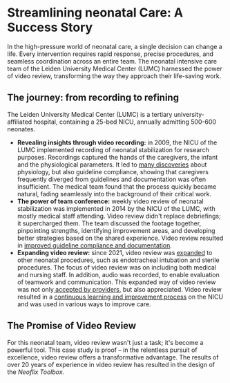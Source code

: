 # Streamlining neonatal Care: A Success Story

In the high-pressure world of neonatal care, a single decision can change a life. Every intervention requires rapid response, precise procedures, and seamless coordination across an entire team. The neonatal intensive care team of the Leiden University Medical Center (LUMC) harnessed the power of video review, transforming the way they approach their life-saving work.

## **The journey: from recording to refining**

The Leiden University Medical Center (LUMC) is a tertiary university-affiliated hospital, containing a 25-bed NICU, annually admitting 500-600 neonates.

* **Revealing insights through video recording:** in 2009, the NICU of the LUMC implemented recording of neonatal stabilization for research purposes. Recordings captured the hands of the caregivers, the infant and the physiological parameters. It led to [many discoveries](https://app.gitbook.com/s/MdMcavmFWyJ3gxr9PXYq/summaries-articles/artikelen-eerder-van-onze-afdeling) about physiology, but also guideline compliance, showing that caregivers frequently diverged from guidelines and documentation was often insufficient. The medical team found that the process quickly became natural, fading seamlessly into the background of their critical work.
* **The power of team conference:** weekly video review of neonatal stabilization was implemented in 2014 by the NICU of the LUMC, with mostly medical staff attending. Video review didn't replace debriefings; it supercharged them. The team discussed the footage together, pinpointing strengths, identifying improvement areas, and developing better strategies based on the shared experience. Video review resulted in [improved guideline compliance and documentation](https://app.gitbook.com/s/MdMcavmFWyJ3gxr9PXYq/summaries-articles/artikelen-eerder-van-onze-afdeling).
* **Expanding video review:** since 2021, video review was [expanded](../../level-1-fundamentals/4.-learning-from-success-stories/) to other neonatal procedures, such as endotracheal intubation and sterile procedures. The focus of video review was on including both medical and nursing staff. In addition, audio was recorded, to enable evaluation of teamwork and communication. This expanded way of video review was not only[ accepted by providers](https://app.gitbook.com/s/MdMcavmFWyJ3gxr9PXYq/summaries-articles/3.-providers-perspective), but also appreciated. Video review resulted in a [continuous learning and improvement process](https://app.gitbook.com/s/MdMcavmFWyJ3gxr9PXYq/summaries-articles/4.-record-reflect-and-refine) on the NICU and was used in various ways to improve care.&#x20;

## **The Promise of Video Review**

For this neonatal team, video review wasn't just a task; it's become a powerful tool. This case study is proof – in the relentless pursuit of excellence, video review offers a transformative advantage. The results of over 20 years of experience in video review has resulted in the design of the _Neoflix Toolbox._
